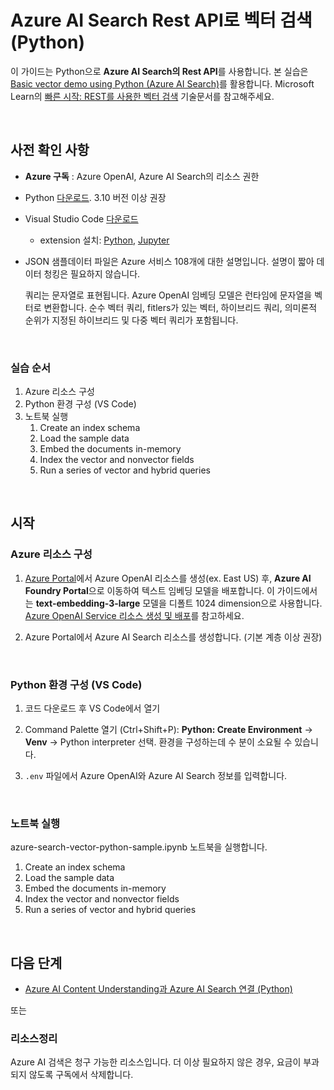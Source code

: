 # Azure AI Search Rest API로 벡터 검색 (Python)

이 가이드는 Python으로 **Azure AI Search의 Rest API**를 사용합니다. 본 실습은 [Basic vector demo using Python (Azure AI Search)](https://github.com/Azure/azure-search-vector-samples/blob/main/demo-python/code/basic-vector-workflow/readme.md)를 활용합니다. Microsoft Learn의 [빠른 시작: REST를 사용한 벡터 검색](https://learn.microsoft.com/ko-kr/azure/search/search-get-started-vector) 기술문서를 참고해주세요.   

<br/>

## 사전 확인 사항

* **Azure 구독** : Azure OpenAI, Azure AI Search의 리소스 권한

* Python [다운로드](https://www.python.org/downloads/). 3.10 버전 이상 권장
  
* Visual Studio Code [다운로드]()
  * extension 설치: [Python](https://marketplace.visualstudio.com/items?itemName=ms-python.python), [Jupyter](https://marketplace.visualstudio.com/items?itemName=ms-toolsai.jupyter)
 
* JSON 샘플데이터 파일은 Azure 서비스 108개에 대한 설명입니다. 설명이 짧아 데이터 청킹은 필요하지 않습니다.

  쿼리는 문자열로 표현됩니다. Azure OpenAI 임베딩 모델은 런타임에 문자열을 벡터로 변환합니다.
  순수 벡터 쿼리, fitlers가 있는 벡터, 하이브리드 쿼리, 의미론적 순위가 지정된 하이브리드 및 다중 벡터 쿼리가 포함됩니다.


<br/> 

### 실습 순서
1. Azure 리소스 구성
2. Python 환경 구성 (VS Code) 
3. 노트북 실행 
    1. Create an index schema
    2. Load the sample data
    3. Embed the documents in-memory
    4. Index the vector and nonvector fields
    5. Run a series of vector and hybrid queries


<br/> 

## 시작 

### Azure 리소스 구성 

1. [Azure Portal](https://portal.azure.com/)에서 Azure OpenAI 리소스를 생성(ex. East US) 후, **Azure AI Foundry Portal**으로 이동하여 텍스트 임베딩 모델을 배포합니다. 이 가이드에서는 **text-embedding-3-large** 모델을 디폴트 1024 dimension으로 사용합니다. [Azure OpenAI Service 리소스 생성 및 배포](https://learn.microsoft.com/ko-kr/azure/ai-services/openai/how-to/create-resource?pivots=web-portal)를 참고하세요.

2. Azure Portal에서 Azure AI Search 리소스를 생성합니다. (기본 계층 이상 권장)

<br/> 

### Python 환경 구성 (VS Code) 

1. 코드 다운로드 후 VS Code에서 열기 

2. Command Palette 열기 (Ctrl+Shift+P): **Python: Create Environment** ->  **Venv** -> Python interpreter 선택. 
   환경을 구성하는데 수 분이 소요될 수 있습니다. 

3. `.env` 파일에서 Azure OpenAI와 Azure AI Search 정보를 입력합니다. 

<br/> 

### 노트북 실행  
azure-search-vector-python-sample.ipynb 노트북을 실행합니다. 

  1. Create an index schema
  2. Load the sample data
  3. Embed the documents in-memory
  4. Index the vector and nonvector fields
  5. Run a series of vector and hybrid queries



<br/> 


## 다음 단계 

* [Azure AI Content Understanding과 Azure AI Search 연결 (Python)]()

 
또는 

### 리소스정리
Azure AI 검색은 청구 가능한 리소스입니다. 더 이상 필요하지 않은 경우, 요금이 부과되지 않도록 구독에서 삭제합니다.


<br/> 
